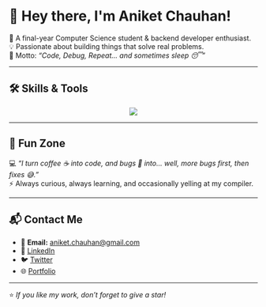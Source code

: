 # 👋 Hey there, I'm Aniket Chauhan!  

🌱 A final-year Computer Science student & backend developer enthusiast.  
💡 Passionate about building things that solve real problems.  
🚀 Motto: *“Code, Debug, Repeat... and sometimes sleep 😴”*  

---

## 🛠️ Skills & Tools  

<p align="center">
  <img src="https://skillicons.dev/icons?i=python,java,javascript,flask,git,github,mysql,aws,azure,docker,kubernetes" />
</p>

---


## 🎉 Fun Zone  

💻 *“I turn coffee ☕ into code, and bugs 🐛 into... well, more bugs first, then fixes 😅.”*  
⚡ Always curious, always learning, and occasionally yelling at my compiler.  

---


## 📬 Contact Me  

- 📧 **Email:** [aniket.chauhan@gmail.com](mailto:rahulchauhanairapple@gmail.com)  
- 💼 [LinkedIn](www.linkedin.com/in/aniket-c1)  
- 🐦 [Twitter](https://twitter.com/aniketchauhan18)  
- 🌐 [Portfolio](https://aniketchauhan.dev)  

---

⭐️ *If you like my work, don’t forget to give a star!*  
